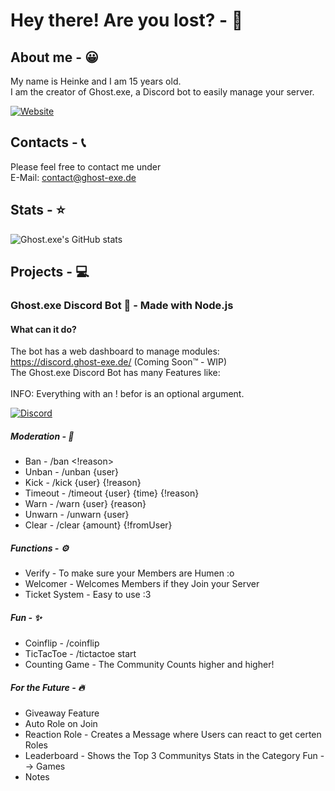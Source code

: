 # Hey there! Are you lost? - 👻

## About me - 😀
My name is Heinke and I am 15 years old.\
I am the creator of Ghost.exe, a Discord bot to easily manage your server.

[![Website](https://img.shields.io/website?url=https%3A%2F%2Fghost-exe.de%2Fportfolio&down_message=Portfolio&style=for-the-badge&label=See%20my)](https://ghost-exe.de/portfolio.html)

## Contacts - 📞
Please feel free to contact me under\
E-Mail: contact@ghost-exe.de



## Stats - ⭐
![Ghost.exe's GitHub stats](https://github-readme-stats.vercel.app/api?username=Gohst101&show_icons=true&theme=dracula)

## Projects - 💻
### Ghost.exe Discord Bot 🤖 - Made with Node.js

#### What can it do?
The bot has a web dashboard to manage modules:\
https://discord.ghost-exe.de/ (Coming Soon™ - WIP)\
The Ghost.exe Discord Bot has many Features like:\
\
INFO: Everything with an ! befor is an optional argument.


[![Discord](https://img.shields.io/discord/1310338591150444585?style=for-the-badge&logo=discord&logoColor=blue&label=Discord)](https://discord.gg/xAEqdQaErM)


##### Moderation - 🔨
- Ban - /ban <user> <!reason>
- Unban - /unban {user}
- Kick - /kick {user} {!reason}
- Timeout - /timeout {user} {time} {!reason}
- Warn - /warn {user} {reason}
- Unwarn - /unwarn {user}
- Clear - /clear {amount} {!fromUser}

##### Functions - ⚙
- Verify - To make sure your Members are Humen :o
- Welcomer - Welcomes Members if they Join your Server
- Ticket System - Easy to use :3

##### Fun - ✨
- Coinflip - /coinflip
- TicTacToe - /tictactoe start
- Counting Game - The Community Counts higher and higher!

##### For the Future - 🔥
- Giveaway Feature
- Auto Role on Join
- Reaction Role - Creates a Message where Users can react to get certen Roles
- Leaderboard - Shows the Top 3 Communitys Stats in the Category Fun --> Games
- Notes
